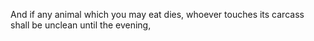 And if any animal which you may eat dies, whoever touches its carcass shall be unclean until the evening,

